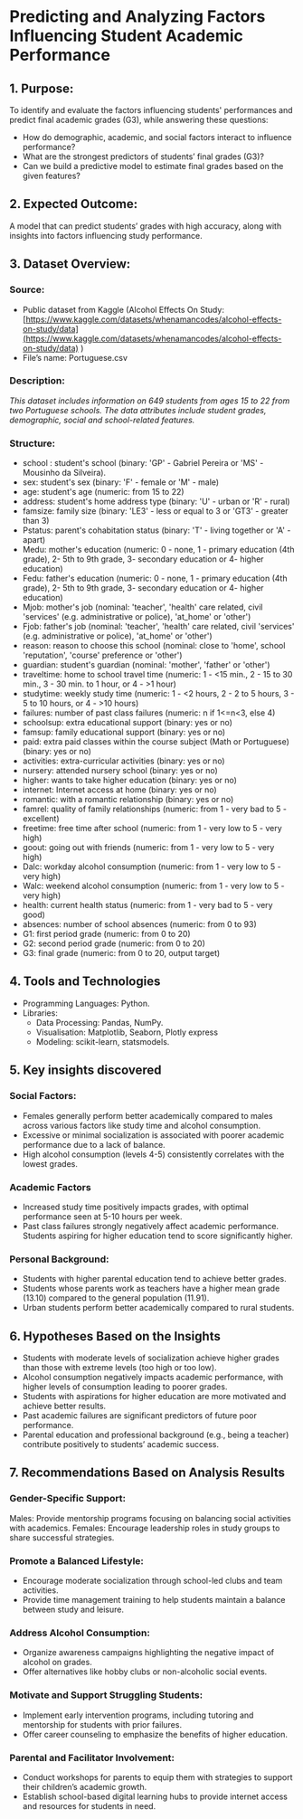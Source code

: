 #  Predicting and Analyzing Factors Influencing Student Academic Performance

## 1. Purpose: 
To identify and evaluate the factors influencing students' performances and predict final academic grades (G3), while answering these questions:
* How do demographic, academic, and social factors interact to influence performance?
* What are the strongest predictors of students’ final grades (G3)?
* Can we build a predictive model to estimate final grades based on the given features?
## 2. Expected Outcome: 
A model that can predict students’ grades with high accuracy, along with insights into factors influencing study performance.

## 3. Dataset Overview:
### Source: 
* Public dataset from Kaggle (Alcohol Effects On Study: [https://www.kaggle.com/datasets/whenamancodes/alcohol-effects-on-study/data](https://www.kaggle.com/datasets/whenamancodes/alcohol-effects-on-study/data) )
* File’s name: Portuguese.csv
### Description: 
*This dataset includes information on 649 students from ages 15 to 22 from two Portuguese schools. The data attributes include student grades, demographic, social and school-related features.*

### Structure:
* school : student's school (binary: 'GP' - Gabriel Pereira or 'MS' - Mousinho da Silveira).
* sex: student's sex (binary: 'F' - female or 'M' - male)
* age: student's age (numeric: from 15 to 22)
* address: student's home address type (binary: 'U' - urban or 'R' - rural)
* famsize: family size (binary: 'LE3' - less or equal to 3 or 'GT3' - greater than 3)
* Pstatus: parent's cohabitation status (binary: 'T' - living together or 'A' - apart)
* Medu: mother's education (numeric: 0 - none, 1 - primary education (4th grade), 2- 5th to 9th grade, 3- secondary education or 4- higher education)
* Fedu: father's education (numeric: 0 - none, 1 - primary education (4th grade), 2- 5th to 9th grade, 3- secondary education or 4- higher education)
* Mjob: mother's job (nominal: 'teacher', 'health' care related, civil 'services' (e.g. administrative or police), 'at_home' or 'other')
* Fjob: father's job (nominal: 'teacher', 'health' care related, civil 'services' (e.g. administrative or police), 'at_home' or 'other')
* reason: reason to choose this school (nominal: close to 'home', school 'reputation', 'course' preference or 'other')
* guardian: student's guardian (nominal: 'mother', 'father' or 'other')
* traveltime: home to school travel time (numeric: 1 - <15 min., 2 - 15 to 30 min., 3 - 30 min. to 1 hour, or 4 - >1 hour)
* studytime: weekly study time (numeric: 1 - <2 hours, 2 - 2 to 5 hours, 3 - 5 to 10 hours, or 4 - >10 hours)
* failures: number of past class failures (numeric: n if 1<=n<3, else 4)
* schoolsup: extra educational support (binary: yes or no)
* famsup: family educational support (binary: yes or no)
* paid: extra paid classes within the course subject (Math or Portuguese) (binary: yes or no)
* activities: extra-curricular activities (binary: yes or no)
* nursery: attended nursery school (binary: yes or no)
* higher: wants to take higher education (binary: yes or no)
* internet: Internet access at home (binary: yes or no)
* romantic: with a romantic relationship (binary: yes or no)
* famrel: quality of family relationships (numeric: from 1 - very bad to 5 - excellent)
* freetime: free time after school (numeric: from 1 - very low to 5 - very high)
* goout: going out with friends (numeric: from 1 - very low to 5 - very high)
* Dalc: workday alcohol consumption (numeric: from 1 - very low to 5 - very high)
* Walc: weekend alcohol consumption (numeric: from 1 - very low to 5 - very high)
* health: current health status (numeric: from 1 - very bad to 5 - very good)
* absences: number of school absences (numeric: from 0 to 93)
* G1: first period grade (numeric: from 0 to 20)
* G2: second period grade (numeric: from 0 to 20)
* G3: final grade (numeric: from 0 to 20, output target)
## 4. Tools and Technologies
* Programming Languages: Python.
* Libraries:
  - Data Processing: Pandas, NumPy.
  - Visualisation: Matplotlib, Seaborn, Plotly express
  - Modeling: scikit-learn, statsmodels.
## 5. Key insights discovered
### Social Factors:
- Females generally perform better academically compared to males across various factors like study time and alcohol consumption.
- Excessive or minimal socialization is associated with poorer academic performance due to a lack of balance.
- High alcohol consumption (levels 4-5) consistently correlates with the lowest grades.
### Academic Factors
- Increased study time positively impacts grades, with optimal performance seen at 5-10 hours per week.
- Past class failures strongly negatively affect academic performance.
Students aspiring for higher education tend to score significantly higher.
### Personal Background:
- Students with higher parental education tend to achieve better grades.
- Students whose parents work as teachers have a higher mean grade (13.10) compared to the general population (11.91).
- Urban students perform better academically compared to rural students.

## 6. Hypotheses Based on the Insights
- Students with moderate levels of socialization achieve higher grades than those with extreme levels (too high or too low).
- Alcohol consumption negatively impacts academic performance, with higher levels of consumption leading to poorer grades.
- Students with aspirations for higher education are more motivated and achieve better results.
- Past academic failures are significant predictors of future poor performance.
- Parental education and professional background (e.g., being a teacher) contribute positively to students’ academic success.

## 7. Recommendations Based on Analysis Results
### Gender-Specific Support:

Males: Provide mentorship programs focusing on balancing social activities with academics.
Females: Encourage leadership roles in study groups to share successful strategies.
### Promote a Balanced Lifestyle:
- Encourage moderate socialization through school-led clubs and team activities.
- Provide time management training to help students maintain a balance between study and leisure.
### Address Alcohol Consumption:
- Organize awareness campaigns highlighting the negative impact of alcohol on grades.
- Offer alternatives like hobby clubs or non-alcoholic social events.
### Motivate and Support Struggling Students:
- Implement early intervention programs, including tutoring and mentorship for students with prior failures.
- Offer career counseling to emphasize the benefits of higher education.
### Parental and Facilitator Involvement:
- Conduct workshops for parents to equip them with strategies to support their children’s academic growth.
- Establish school-based digital learning hubs to provide internet access and resources for students in need.
